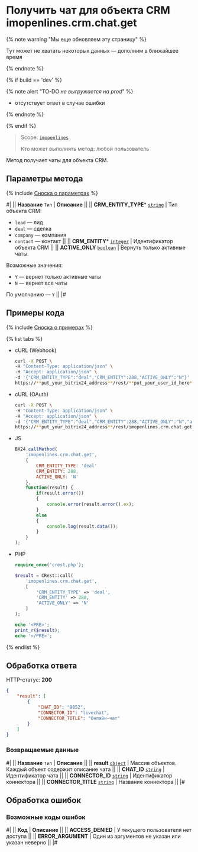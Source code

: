 # Получить чат для объекта CRM imopenlines.crm.chat.get

{% note warning "Мы еще обновляем эту страницу" %}

Тут может не хватать некоторых данных — дополним в ближайшее время

{% endnote %}

{% if build == 'dev' %}

{% note alert "TO-DO _не выгружается на prod_" %}

- отсутствует ответ в случае ошибки

{% endnote %}

{% endif %}

> Scope: [`imopenlines`](../../../scopes/permissions.md)
>
> Кто может выполнять метод: любой пользователь

Метод получает чаты для объекта CRM.

## Параметры метода

{% include [Сноска о параметрах](../../../../_includes/required.md) %}

#|
|| **Название**
`Тип` | **Описание** ||
|| **CRM_ENTITY_TYPE***
[`string`](../../../data-types.md) | Тип объекта CRM: 
- `lead` — лид
- `deal` — сделка
- `company` — компания
- `contact` — контакт
 ||
|| **CRM_ENTITY***
[`integer`](../../../data-types.md) | Идентификатор объекта CRM ||
|| **ACTIVE_ONLY**
[`boolean`](../../../data-types.md) | Вернуть только активные чаты.

Возможные значения:
- `Y` — вернет только активные чаты
- `N` — вернет все чаты
 
По умолчанию — `Y` ||
|#

## Примеры кода

{% include [Сноска о примерах](../../../../_includes/examples.md) %}

{% list tabs %}

- cURL (Webhook)

    ```bash
    curl -X POST \
    -H "Content-Type: application/json" \
    -H "Accept: application/json" \
    -d '{"CRM_ENTITY_TYPE":"deal","CRM_ENTITY":288,"ACTIVE_ONLY":"N"}' \
    https://**put_your_bitrix24_address**/rest/**put_your_user_id_here**/**put_your_webbhook_here**/imopenlines.crm.chat.get
    ```

- cURL (OAuth)

    ```bash
    curl -X POST \
    -H "Content-Type: application/json" \
    -H "Accept: application/json" \
    -d '{"CRM_ENTITY_TYPE":"deal","CRM_ENTITY":288,"ACTIVE_ONLY":"N","auth":"**put_access_token_here**"}' \
    https://**put_your_bitrix24_address**/rest/imopenlines.crm.chat.get
    ```

- JS

    ```js
    BX24.callMethod(
        'imopenlines.crm.chat.get',
        {
            CRM_ENTITY_TYPE: 'deal'
            CRM_ENTITY: 288,
            ACTIVE_ONLY: 'N'
        },
        function(result) {
            if(result.error())
            {
                console.error(result.error().ex);
            }
            else
            {
                console.log(result.data());
            }
        }
    );
    ```

- PHP

    ```php
    require_once('crest.php');

    $result = CRest::call(
        'imopenlines.crm.chat.get',
        [
            'CRM_ENTITY_TYPE' => 'deal',
            'CRM_ENTITY' => 288,
            'ACTIVE_ONLY' => 'N'
        ]
    );

    echo '<PRE>';
    print_r($result);
    echo '</PRE>';
    ```

{% endlist %}

## Обработка ответа

HTTP-статус: **200**

```json
{
    "result": [
        {
            "CHAT_ID": "9852",
            "CONNECTOR_ID": "livechat",
            "CONNECTOR_TITLE": "Онлайн-чат"
        }
    ]
}
```

### Возвращаемые данные

#|
|| **Название**
`тип` | **Описание** ||
|| **result**
[`object`](../../data-types.md) | Массив объектов. Каждый объект содержит описание чата ||
|| **CHAT_ID**
[`string`](../../data-types.md) | Идентификатор чата ||
|| **CONNECTOR_ID**
[`string`](../../data-types.md) | Идентификатор коннектора ||
|| **CONNECTOR_TITLE**
[`string`](../../data-types.md) | Название коннектора ||
|#

## Обработка ошибок

### Возможные коды ошибок

#|
|| **Код** | **Описание** ||
|| **ACCESS_DENIED** | У текущего пользователя нет доступа ||
|| **ERROR_ARGUMENT** | Один из аргументов не указан или указан неверно ||
|#
